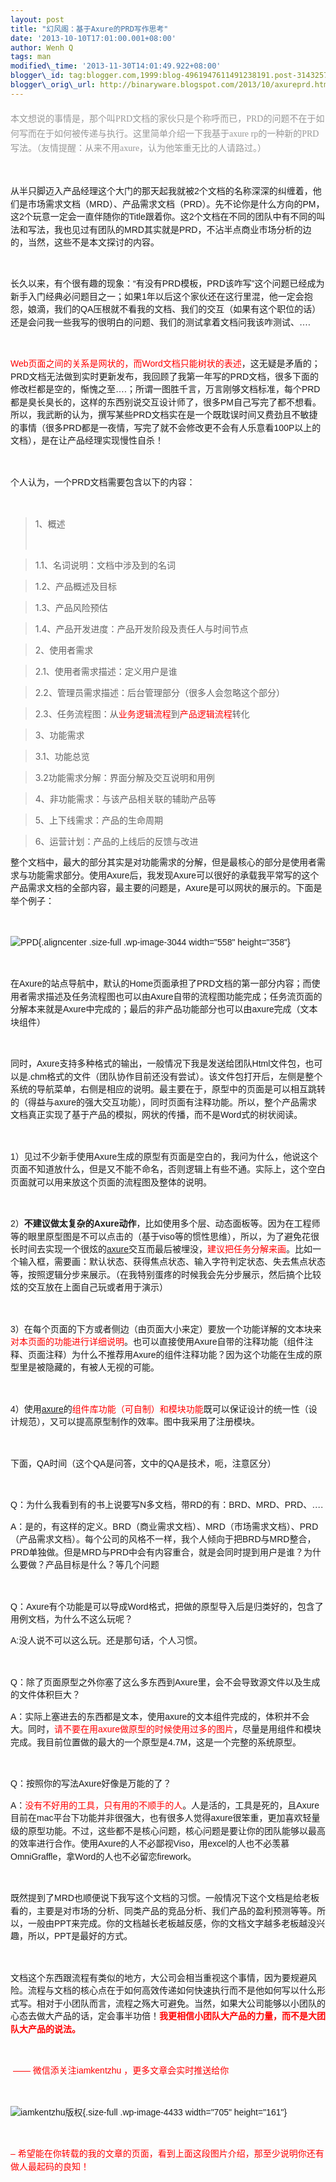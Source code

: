 ```yaml
--- 
layout: post 
title: "幻风阁：基于Axure的PRD写作思考" 
date: '2013-10-10T17:01:00.001+08:00' 
author: Wenh Q
tags: man
modified\_time: '2013-11-30T14:01:49.922+08:00' 
blogger\_id: tag:blogger.com,1999:blog-4961947611491238191.post-3143257157063828160
blogger\_orig\_url: http://binaryware.blogspot.com/2013/10/axureprd.html
---
```


<div class="the_excerp"
style="color: #999999; font-family: 楷体_GB2312, 楷体; font-size: 13px; line-height: 1.7; margin: 20px 0px 0px;">

<div style="font-size: 14px; padding: 0px 0px 18px;">

本文想说的事情是，那个叫PRD文档的家伙只是个称呼而已，PRD的问题不在于如何写而在于如何被传递与执行。这里简单介绍一下我基于axure
rp的一种新的PRD写法。（友情提醒：从来不用axure，认为他笨重无比的人请路过。）

</div>

</div>

<div
style="font-family: Arial, Helvetica, sans-serif; font-size: 14px; line-height: 20.46875px; padding: 0px 0px 18px;">

从半只脚迈入产品经理这个大门的那天起我就被2个文档的名称深深的纠缠着，他们是市场需求文档（MRD）、产品需求文档（PRD）。先不论你是什么方向的PM，这2个玩意一定会一直伴随你的Title跟着你。这2个文档在不同的团队中有不同的叫法和写法，我也见过有团队的MRD其实就是PRD，不沾半点商业市场分析的边的，当然，这些不是本文探讨的内容。

</div>

<div
style="font-family: Arial, Helvetica, sans-serif; font-size: 14px; line-height: 20.46875px; padding: 0px 0px 18px;">

长久以来，有个很有趣的现象：“有没有PRD模板，PRD该咋写”这个问题已经成为新手入门经典必问题目之一；如果1年以后这个家伙还在这行里混，他一定会抱怨，娘滴，我们的QA压根就不看我的文档、我们的交互（如果有这个职位的话）还是会问我一些我写的很明白的问题、我们的测试拿着文档问我该咋测试、….

</div>

<div
style="font-family: Arial, Helvetica, sans-serif; font-size: 14px; line-height: 20.46875px; padding: 0px 0px 18px;">

<span
style="color: red;">Web页面之间的关系是网状的，而Word文档只能树状的表述</span>，这无疑是矛盾的；PRD文档无法做到实时更新发布，我回顾了我第一年写的PRD文档，很多下面的修改栏都是空的，惭愧之至….；所谓一图胜千言，万言刚够文档标准，每个PRD都是臭长臭长的，这样的东西别说交互设计师了，很多PM自己写完了都不想看。所以，我武断的认为，撰写某些PRD文档实在是一个既耽误时间又费劲且不敏捷的事情（很多PRD都是一夜情，写完了就不会修改更不会有人乐意看100P以上的文档），是在让产品经理实现慢性自杀！

</div>

<div
style="font-family: Arial, Helvetica, sans-serif; font-size: 14px; line-height: 20.46875px; padding: 0px 0px 18px;">

个人认为，一个PRD文档需要包含以下的内容：

</div>

> <div style="font-size: 14px; padding: 0px 0px 18px;">
>
> 1、概述

> 1.1、名词说明：文档中涉及到的名词

> 1.2、产品概述及目标

> 1.3、产品风险预估

> 1.4、产品开发进度：产品开发阶段及责任人与时间节点

> 2、使用者需求

> 2.1、使用者需求描述：定义用户是谁

> 2.2、管理员需求描述：后台管理部分（很多人会忽略这个部分）

> 2.3、任务流程图：从<span
> style="color: red;">业务逻辑流程</span>到<span
> style="color: red;">产品逻辑流程</span>转化

> 3、功能需求

> 3.1、功能总览

> 3.2功能需求分解：界面分解及交互说明和用例

> 4、非功能需求：与该产品相关联的辅助产品等

> 5、上下线需求：产品的生命周期

> 6、运营计划：产品的上线后的反馈与改进
>
> </div>

<div
style="font-family: Arial, Helvetica, sans-serif; font-size: 14px; line-height: 20.46875px; padding: 0px 0px 18px;">

整个文档中，最大的部分其实是对功能需求的分解，但是最核心的部分是使用者需求与功能需求部分。使用Axure后，我发现Axure可以很好的承载我平常写的这个产品需求文档的全部内容，最主要的问题是，Axure是可以网状的展示的。下面是举个例子：

</div>

<div
style="font-family: Arial, Helvetica, sans-serif; font-size: 14px; line-height: 20.46875px; padding: 0px 0px 18px;">

![](http://www.ikent.me/blog/wp-content/uploads/2010/08/PPD.jpg "PPD"){.aligncenter
.size-full .wp-image-3044 width="558" height="358"}

</div>

<div
style="font-family: Arial, Helvetica, sans-serif; font-size: 14px; line-height: 20.46875px; padding: 0px 0px 18px;">

在Axure的站点导航中，默认的Home页面承担了PRD文档的第一部分内容；而使用者需求描述及任务流程图也可以由Axure自带的流程图功能完成；任务流页面的分解本来就是Axure中完成的；最后的非产品功能部分也可以由axure完成（文本块组件）

</div>

<div
style="font-family: Arial, Helvetica, sans-serif; font-size: 14px; line-height: 20.46875px; padding: 0px 0px 18px;">

同时，Axure支持多种格式的输出，一般情况下我是发送给团队Html文件包，也可以是.chm格式的文件（团队协作目前还没有尝试）。该文件包打开后，左侧是整个系统的导航菜单，右侧是相应的说明。最主要在于，原型中的页面是可以相互跳转的（得益与axure的强大交互功能），同时页面有注释功能。所以，整个产品需求文档真正实现了基于产品的模拟，网状的传播，而不是Word式的树状阅读。

</div>

<div
style="font-family: Arial, Helvetica, sans-serif; font-size: 14px; line-height: 20.46875px; padding: 0px 0px 18px;">

1）见过不少新手使用Axure生成的原型有页面是空白的，我问为什么，他说这个页面不知道放什么，但是又不能不命名，否则逻辑上有些不通。实际上，这个空白页面就可以用来放这个页面的流程图及整体的说明。

</div>

<div
style="font-family: Arial, Helvetica, sans-serif; font-size: 14px; line-height: 20.46875px; padding: 0px 0px 18px;">

2）**不建议做太复杂的Axure动作**，比如使用多个层、动态面板等。因为在工程师等的眼里原型图是不可以点击的（基于viso等的惯性思维），所以，为了避免花很长时间去实现一个很炫的[axure](http://www.ikent.me/blog/tag/axure)交互而最后被埋没，<span
style="color: red;">建议把任务分解来画</span>。比如一个输入框，需要画：默认状态、获得焦点状态、输入字符判定状态、失去焦点状态等，按照逻辑分步来展示。（在我特别蛋疼的时候我会先分步展示，然后搞个比较炫的交互放在上面自己玩或者用于演示）

</div>

<div
style="font-family: Arial, Helvetica, sans-serif; font-size: 14px; line-height: 20.46875px; padding: 0px 0px 18px;">

3）在每个页面的下方或者侧边（由页面大小来定）要放一个功能详解的文本块来<span
style="color: red;">对本页面的功能进行详细说明</span>。也可以直接使用Axure自带的注释功能（组件注释、页面注释）为什么不推荐用Axure的组件注释功能？因为这个功能在生成的原型里是被隐藏的，有被人无视的可能。

</div>

<div
style="font-family: Arial, Helvetica, sans-serif; font-size: 14px; line-height: 20.46875px; padding: 0px 0px 18px;">

4）使用[axure](http://www.ikent.me/blog/tag/axure)的<span
style="color: red;">组件库功能（可自制）和模块功能</span>既可以保证设计的统一性（设计规范），又可以提高原型制作的效率。图中我采用了注册模块。

</div>

<div
style="font-family: Arial, Helvetica, sans-serif; font-size: 14px; line-height: 20.46875px; padding: 0px 0px 18px;">

下面，QA时间（这个QA是问答，文中的QA是技术，呃，注意区分）

</div>

<div
style="font-family: Arial, Helvetica, sans-serif; font-size: 14px; line-height: 20.46875px; padding: 0px 0px 18px;">

Q：为什么我看到有的书上说要写N多文档，带RD的有：BRD、MRD、PRD、….

A：是的，有这样的定义。BRD（商业需求文档）、MRD（市场需求文档）、PRD（产品需求文档）。每个公司的风格不一样，我个人倾向于把BRD与MRD整合，PRD单独做。但是MRD与PRD中会有内容重合，就是会同时提到用户是谁？为什么要做？产品目标是什么？等几个问题

</div>

<div
style="font-family: Arial, Helvetica, sans-serif; font-size: 14px; line-height: 20.46875px; padding: 0px 0px 18px;">

Q：Axure有个功能是可以导成Word格式，把做的原型导入后是归类好的，包含了用例文档，为什么不这么玩呢？

A:没人说不可以这么玩。还是那句话，个人习惯。

</div>

<div
style="font-family: Arial, Helvetica, sans-serif; font-size: 14px; line-height: 20.46875px; padding: 0px 0px 18px;">

Q：除了页面原型之外你塞了这么多东西到Axure里，会不会导致源文件以及生成的文件体积巨大？

A：实际上塞进去的东西都是文本，使用axure的文本组件完成的，体积并不会大。同时，<span
style="color: red;">请不要在用axure做原型的时候使用过多的图片</span>，尽量是用组件和模块完成。我目前位置做的最大的一个原型是4.7M，这是一个完整的系统原型。

</div>

<div
style="font-family: Arial, Helvetica, sans-serif; font-size: 14px; line-height: 20.46875px; padding: 0px 0px 18px;">

Q：按照你的写法Axure好像是万能的了？

A：<span
style="color: red;">没有不好用的工具，只有用的不顺手的人</span>。人是活的，工具是死的，且Axure目前在mac平台下功能并非很强大，也有很多人觉得axure很笨重，更加喜欢轻量级的原型功能。不过，这些都不是核心问题，核心问题是要让你的团队能够以最高的效率进行合作。使用Axure的人不必鄙视Viso，用excel的人也不必羡慕OmniGraffle，拿Word的人也不必留恋firework。

</div>

<div
style="font-family: Arial, Helvetica, sans-serif; font-size: 14px; line-height: 20.46875px; padding: 0px 0px 18px;">

既然提到了MRD也顺便说下我写这个文档的习惯。一般情况下这个文档是给老板看的，主要是对市场的分析、同类产品的竞品分析、我们产品的盈利预测等等。所以，一般由PPT来完成。你的文档越长老板越反感，你的文档文字越多老板越没兴趣，所以，PPT是最好的方式。

</div>

<div
style="font-family: Arial, Helvetica, sans-serif; font-size: 14px; line-height: 20.46875px; padding: 0px 0px 18px;">

文档这个东西跟流程有类似的地方，大公司会相当重视这个事情，因为要规避风险。流程与文档的核心点在于如何高效传递如何快速执行而不是他如何写以什么形式写。相对于小团队而言，流程之殇大可避免。当然，如果大公司能够以小团队的心态去做大产品的话，定会事半功倍！<span
style="color: red;">**我更相信小团队大产品的力量，而不是大团队大产品的说法。**</span>

</div>

<div
style="font-family: Arial, Helvetica, sans-serif; font-size: 14px; line-height: 20.46875px; padding: 0px 0px 18px;">

<span style="color: red;"> —— 微信添关注iamkentzhu
，更多文章会实时推送给你</span>

</div>

<div
style="font-family: Arial, Helvetica, sans-serif; font-size: 14px; line-height: 20.46875px; padding: 0px 0px 18px;">

![iamkentzhu版权](http://ww4.sinaimg.cn/mw690/04c1843fgw1e297x88t5tj.jpg){.size-full
.wp-image-4433 width="705" height="161"}

</div>

<div
style="font-family: Arial, Helvetica, sans-serif; font-size: 14px; line-height: 20.46875px; padding: 0px 0px 18px;">

<span style="color: red;">–
希望能在你转载的我的文章的页面，看到上面这段图片介绍，那至少说明你还有做人最起码的良知！</span>

</div>
